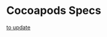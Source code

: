 # Cocoapods Specs

[to update](https://github.com/unravelin/ravelin-core-ios-xcframework/blob/main/README.md)

